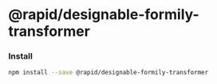 # @rapid/designable-formily-transformer

### Install

```bash
npm install --save @rapid/designable-formily-transformer
```
